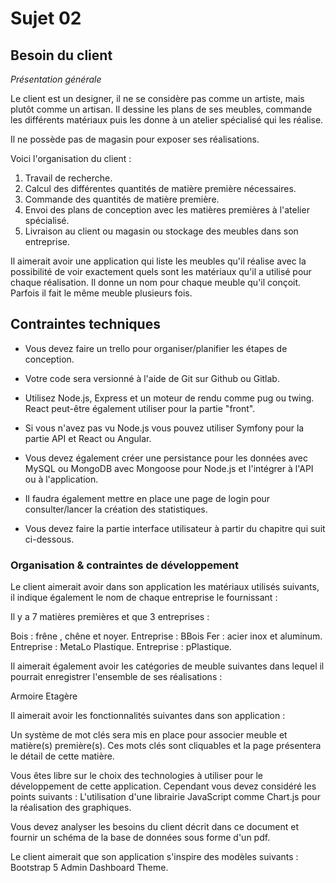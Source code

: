 # Sujet 02

## Besoin du client

*Présentation générale*

Le client est un designer, il ne se considère pas comme un artiste, mais plutôt comme un artisan. Il dessine les plans de ses meubles, commande les différents matériaux puis les donne à un atelier spécialisé qui les réalise.

Il ne possède pas de magasin pour exposer ses réalisations. 

Voici l'organisation du client :

1. Travail de recherche.
3. Calcul des différentes quantités de matière première nécessaires.
4. Commande des quantités de matière première.
5. Envoi des plans de conception avec les matières premières à l'atelier spécialisé.
6. Livraison au client ou magasin ou stockage des meubles dans son entreprise.

Il aimerait avoir une application qui liste les meubles qu'il réalise avec la possibilité de voir exactement quels sont les matériaux qu'il a utilisé pour chaque réalisation. Il donne un nom pour chaque meuble qu'il conçoit. Parfois il fait le même meuble plusieurs fois.

## Contraintes techniques

- Vous devez faire un trello pour organiser/planifier les étapes de conception.

- Votre code sera versionné à l'aide de Git sur Github ou Gitlab.

- Utilisez Node.js, Express et un moteur de rendu comme pug ou twing. React peut-être également utiliser pour la partie "front".

- Si vous n'avez pas vu Node.js vous pouvez utiliser Symfony pour la partie API et React ou Angular.

- Vous devez également créer une persistance pour les données avec MySQL ou MongoDB avec Mongoose pour Node.js et l'intégrer à l'API ou à l'application.

- Il faudra également mettre en place une page de login pour consulter/lancer la création des statistiques.

- Vous devez faire la partie interface utilisateur à partir du chapitre qui suit ci-dessous.

### Organisation & contraintes de développement

Le client aimerait avoir dans son application les matériaux utilisés suivants, il indique également le nom de chaque entreprise le fournissant :

Il y a 7 matières premières et que 3 entreprises :

Bois : frêne , chêne et noyer. Entreprise : BBois
Fer : acier inox et aluminum. Entreprise : MetaLo
Plastique. Entreprise : pPlastique.

Il aimerait également avoir les catégories de meuble suivantes dans lequel il pourrait enregistrer l'ensemble de ses réalisations :

Armoire
Etagère

Il aimerait avoir les fonctionnalités suivantes dans son application :

Un système de mot clés sera mis en place pour associer meuble et matière(s) première(s). Ces mots clés sont cliquables et la page présentera le détail de cette matière.

Vous êtes libre sur le choix des technologies à utiliser pour le développement de cette application. Cependant vous devez considéré les points suivants :
L'utilisation d'une librairie JavaScript comme Chart.js pour la réalisation des graphiques.

Vous devez analyser les besoins du client décrit dans ce document et fournir un schéma de la base de données sous forme d'un pdf.

Le client aimerait que son application s'inspire des modèles suivants : Bootstrap 5 Admin Dashboard Theme.
